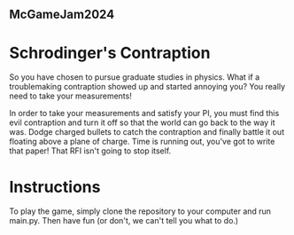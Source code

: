 ## McGameJam2024
# Schrodinger's Contraption


So you have chosen to pursue graduate studies in physics. What if a troublemaking contraption showed up and started annoying you? You really need to take your measurements!

In order to take your measurements and satisfy your PI, you must find this evil contraption and turn it off so that the world can go back to the way it was. Dodge charged bullets to catch the contraption and finally battle it out floating above a plane of charge. Time is running out, you've got to write that paper! That RFI isn't going to stop itself. 


# Instructions

To play the game, simply clone the repository to your computer and run main.py. Then have fun (or don't, we can't tell you what to do.)
